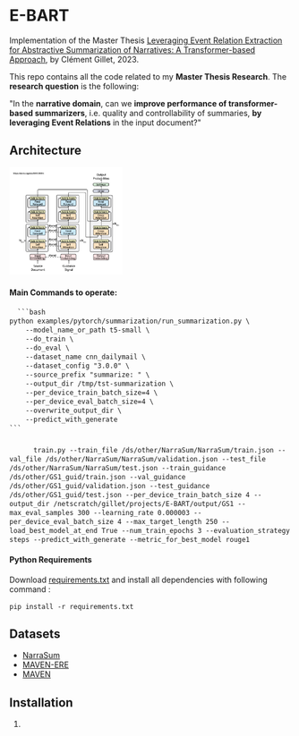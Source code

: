 # E-BART

Implementation of the Master Thesis [Leveraging Event Relation Extraction for Abstractive Summarization of Narratives: A Transformer-based Approach](https://drive.google.com/file/d/10BZcmVW58vcf13cZb0YOeEtXjysA3_Wk/view?usp=sharing), by Clément Gillet, 2023.

This repo contains all the code related to my **Master Thesis Research**. The **research question** is the following: 

"In the **narrative domain**, can we **improve performance of transformer-based summarizers**, i.e. quality and controllability of summaries, **by leveraging Event Relations** in the input document?"

## Architecture
<img src="images/gsum.png" width="40%" height="40%" alt="Architecture" title="Architecture">

#### Main Commands to operate:

      ```bash
    python examples/pytorch/summarization/run_summarization.py \
        --model_name_or_path t5-small \
        --do_train \
        --do_eval \
        --dataset_name cnn_dailymail \
        --dataset_config "3.0.0" \
        --source_prefix "summarize: " \
        --output_dir /tmp/tst-summarization \
        --per_device_train_batch_size=4 \
        --per_device_eval_batch_size=4 \
        --overwrite_output_dir \
        --predict_with_generate
    ```
###
          train.py --train_file /ds/other/NarraSum/NarraSum/train.json --val_file /ds/other/NarraSum/NarraSum/validation.json --test_file /ds/other/NarraSum/NarraSum/test.json --train_guidance /ds/other/GS1_guid/train.json --val_guidance                  /ds/other/GS1_guid/validation.json --test_guidance /ds/other/GS1_guid/test.json --per_device_train_batch_size 4 --output_dir /netscratch/gillet/projects/E-BART/output/GS1 --max_eval_samples 300 --learning_rate 0.000003 --                        per_device_eval_batch_size 4 --max_target_length 250 --load_best_model_at_end True --num_train_epochs 3 --evaluation_strategy steps --predict_with_generate --metric_for_best_model rouge1

#### Python Requirements

Download [requirements.txt](requirements) and install all dependencies with following command : 

    pip install -r requirements.txt

## Datasets
- [NarraSum](https://github.com/zhaochaocs/narrasum)
- [MAVEN-ERE](https://github.com/THU-KEG/MAVEN-ERE)
- [MAVEN](https://github.com/THU-KEG/MAVEN-dataset)

## Installation

1.

